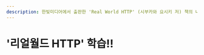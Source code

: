 ```yaml
---
description: 한빛미디어에서 출판한 'Real World HTTP' (시부카와 요시키 저) 책의 내용을 학습한 내용입니다.
---
```


# '리얼월드 HTTP' 학습!!

